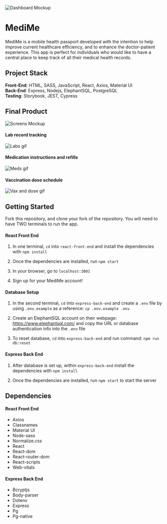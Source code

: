 ![Dashboard Mockup](https://github.com/charleenmperrier/MediMe/blob/docs/mockup/docs/dashboard-mockup.png)

# MediMe

MediMe is a mobile health passport developed with the intention to help improve current healthcare efficiency, and to enhance the doctor-patient experience. This app is perfect for individuals who would like to have a central place to keep track of all their medical health records.

## Project Stack

**Front-End**: HTML, SASS, JavaScript, React, Axios, Material UI  
**Back-End**: Express, Nodejs, ElephantSQL, PostgreSQL  
**Testing**: Storybook, JEST, Cypress

## Final Product

![Screens Mockup](https://github.com/charleenmperrier/MediMe/blob/docs/mockup/docs/screens-mockup.png)

#### Lab record tracking

![Labs gif](https://github.com/charleenmperrier/MediMe/blob/docs/gif/docs/medime-labs.gif)

#### Medication instructions and refills

![Meds gif](https://github.com/charleenmperrier/MediMe/blob/docs/gif/docs/medime-meds.gif)

#### Vaccination dose schedule

![Vax and dose gif](https://github.com/charleenmperrier/MediMe/blob/docs/gif/docs/medime-vax-dose.gif)

## Getting Started

Fork this repository, and clone your fork of the repository. You will need to have TWO terminals to run the app.

#### React Front End

1. In one terminal, `cd` into `react-front-end` and install the dependencies with `npm install`

2. Once the dependencies are installed, run `npm start`

3. In your browser, go to `localhost:3001`

4. Sign up for your MediMe account!

#### Database Setup

1. In the second terminal, `cd` into `express-back-end` and create a `.env` file by using `.env.example` as a reference: `cp .env.example .env`

2. Create an ElephantSQL account on their webpage: https://www.elephantsql.com/ and copy the URL or database authentication info into the `.env` file

3. To reset database, `cd` into `express-back-end` and run command: `npm run db:reset`

#### Express Back End

1. After database is set up, within `express-back-end` install the dependencies with `npm install`

2. Once the dependencies are installed, run `npm start` to start the server

## Dependencies

#### React Front End

- Axios
- Classnames
- Material UI
- Node-sass
- Normalize.css
- React
- React-dom
- React-router-dom
- React-scripts
- Web-vitals

#### Express Back End

- Bcryptjs
- Body-parser
- Dotenv
- Express
- Pg
- Pg-native
